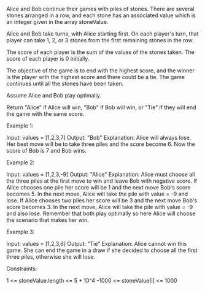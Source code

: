 Alice and Bob continue their games with piles of stones. There are several
stones arranged in a row, and each stone has an associated value which is an
integer given in the array stoneValue.

Alice and Bob take turns, with Alice starting first. On each player's turn,
that player can take 1, 2, or 3 stones from the first remaining stones in the
row.

The score of each player is the sum of the values of the stones taken. The
score of each player is 0 initially.

The objective of the game is to end with the highest score, and the winner is
the player with the highest score and there could be a tie. The game
continues until all the stones have been taken.

Assume Alice and Bob play optimally.

Return "Alice" if Alice will win, "Bob" if Bob will win, or "Tie" if they
will end the game with the same score.


Example 1:


Input: values = [1,2,3,7]
Output: "Bob"
Explanation: Alice will always lose. Her best move will be to take three
piles and the score become 6. Now the score of Bob is 7 and Bob wins.


Example 2:


Input: values = [1,2,3,-9]
Output: "Alice"
Explanation: Alice must choose all the three piles at the first move to win
and leave Bob with negative score.
If Alice chooses one pile her score will be 1 and the next move Bob's score
becomes 5. In the next move, Alice will take the pile with value = -9 and
lose.
If Alice chooses two piles her score will be 3 and the next move Bob's score
becomes 3. In the next move, Alice will take the pile with value = -9 and
also lose.
Remember that both play optimally so here Alice will choose the scenario that
makes her win.


Example 3:


Input: values = [1,2,3,6]
Output: "Tie"
Explanation: Alice cannot win this game. She can end the game in a draw if
she decided to choose all the first three piles, otherwise she will lose.



Constraints:


1 <= stoneValue.length <= 5 * 10^4
-1000 <= stoneValue[i] <= 1000




